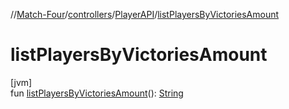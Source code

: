 //[Match-Four](../../../index.md)/[controllers](../index.md)/[PlayerAPI](index.md)/[listPlayersByVictoriesAmount](list-players-by-victories-amount.md)

# listPlayersByVictoriesAmount

[jvm]\
fun [listPlayersByVictoriesAmount](list-players-by-victories-amount.md)(): [String](https://kotlinlang.org/api/latest/jvm/stdlib/kotlin/-string/index.html)
